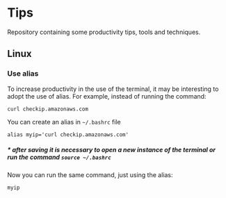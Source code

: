 # Tips
Repository containing some productivity tips, tools and techniques.

## Linux
### Use alias
To increase productivity in the use of the terminal, it may be interesting to adopt the use of alias.
For example, instead of running the command:

    curl checkip.amazonaws.com

You can create an alias in `~/.bashrc` file

    alias myip='curl checkip.amazonaws.com'

##### * after saving it is necessary to open a new instance of the terminal or run the command `source ~/.bashrc`

Now you can run the same command, just using the alias:

    myip
